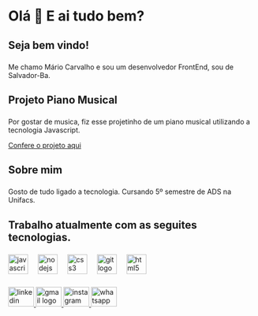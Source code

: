 <h1 align="left">Olá 👋 E ai tudo bem?</h1>

###

<h2 align="left">Seja bem vindo!</h2>

###

<p align="left">Me chamo Mário Carvalho e sou um desenvolvedor FrontEnd, sou de Salvador-Ba.</p>

###

<h2 align="left">Projeto Piano Musical</h2>

###

<p align="left">Por gostar de musica, fiz esse projetinho de um piano musical utilizando a tecnologia Javascript.</p>
<a align="left" href="http://https://mariocarvalho-2205.github.io/Piano/" target='_blank'>Confere o projeto aqui</a>

###

<h2 align="left">Sobre mim</h2>

###

<p align="left">Gosto de tudo ligado a tecnologia. Cursando 5º semestre de ADS na Unifacs.</p>

###

<h2 align="left">Trabalho atualmente com as seguites tecnologias.</h2>

###

<div align="left">
  <img src="https://cdn.jsdelivr.net/gh/devicons/devicon/icons/javascript/javascript-original.svg" height="40" alt="javascript logo"  />
  <img width="12" />
  <img src="https://cdn.jsdelivr.net/gh/devicons/devicon/icons/nodejs/nodejs-original.svg" height="40" alt="nodejs logo"  />
  <img width="12" />
  <img src="https://cdn.jsdelivr.net/gh/devicons/devicon/icons/css3/css3-original.svg" height="40" alt="css3 logo"  />
  <img width="12" />
  <img src="https://cdn.jsdelivr.net/gh/devicons/devicon/icons/git/git-original.svg" height="40" alt="git logo"  />
  <img width="12" />
  <img src="https://cdn.jsdelivr.net/gh/devicons/devicon/icons/html5/html5-original.svg" height="40" alt="html5 logo"  />
</div>

###

<div align="left">
  <a href="https://www.linkedin.com/in/m%C3%A1rio-s%C3%A9rgio-carvalho-tenorio-196b3b147/" target="_blank">
    <img src="https://raw.githubusercontent.com/maurodesouza/profile-readme-generator/master/src/assets/icons/social/linkedin/default.svg" width="52" height="40" alt="linkedin logo"  />
  </a>
  <a href="mailto:mario.carvalho.devpython@gmail.com" target="_blank">
    <img src="https://raw.githubusercontent.com/maurodesouza/profile-readme-generator/master/src/assets/icons/social/gmail/default.svg" width="52" height="40" alt="gmail logo"  />
  </a>
  <a href="https://www.instagram.com/marioeady/" target="_blank">
    <img src="https://raw.githubusercontent.com/maurodesouza/profile-readme-generator/master/src/assets/icons/social/instagram/default.svg" width="52" height="40" alt="instagram logo"  />
  </a>
  <a href="https://web.whatsapp.com/send?phone=5571988653124" target="_blank">
    <img src="https://raw.githubusercontent.com/maurodesouza/profile-readme-generator/master/src/assets/icons/social/whatsapp/default.svg" width="52" height="40" alt="whatsapp logo"  />
  </a>
</div>

###